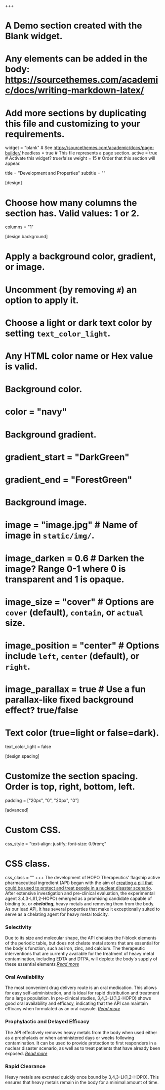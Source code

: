 +++
# A Demo section created with the Blank widget.
# Any elements can be added in the body: https://sourcethemes.com/academic/docs/writing-markdown-latex/
# Add more sections by duplicating this file and customizing to your requirements.

widget = "blank"  # See https://sourcethemes.com/academic/docs/page-builder/
headless = true  # This file represents a page section.
active = true  # Activate this widget? true/false
weight = 15  # Order that this section will appear.

title = "Development and Properties"
subtitle = ""

[design]
  # Choose how many columns the section has. Valid values: 1 or 2.
  columns = "1"

[design.background]
  # Apply a background color, gradient, or image.
  #   Uncomment (by removing `#`) an option to apply it.
  #   Choose a light or dark text color by setting `text_color_light`.
  #   Any HTML color name or Hex value is valid.

  # Background color.
  # color = "navy"

  # Background gradient.
  # gradient_start = "DarkGreen"
  # gradient_end = "ForestGreen"

  # Background image.
  # image = "image.jpg"  # Name of image in `static/img/`.
  # image_darken = 0.6  # Darken the image? Range 0-1 where 0 is transparent and 1 is opaque.
  # image_size = "cover"  #  Options are `cover` (default), `contain`, or `actual` size.
  # image_position = "center"  # Options include `left`, `center` (default), or `right`.
  # image_parallax = true  # Use a fun parallax-like fixed background effect? true/false

  # Text color (true=light or false=dark).
  text_color_light = false

[design.spacing]
  # Customize the section spacing. Order is top, right, bottom, left.
  padding = ["20px", "0", "20px", "0"]

[advanced]
 # Custom CSS.
 css_style = "text-align: justify; font-size: 0.9rem;"

 # CSS class.
 css_class = ""
+++
The development of HOPO Therapeutics' flagship active pharmaceutical ingredient (API) began with the aim of [creating a pill that could be used to protect and treat people in a nuclear disaster scenario](https://newscenter.lbl.gov/2019/09/12/how-an-anti-nuclear-contamination-pill-could-also-help-mri-patients/). After extensive investigation and pre-clinical evaluation, the experimental agent 3,4,3-LI(1,2-HOPO) emerged as a promising candidate capable of binding to, or ***chelating***, heavy metals and removing them from the body. As our lead API, it has several properties that make it exceptionally suited to serve as a chelating agent for heavy metal toxicity.

### Selectivity
Due to its size and molecular shape, the API chelates the f-block elements of the periodic table, but does not chelate metal atoms that are essential for the body's function, such as iron, zinc, and calcium. The therapeutic interventions that are currently available for the treatment of heavy metal contamination, including EDTA and DTPA, will deplete the body's supply of these essential elements.*[Read more](/publication/bunin-dose-dependent-2013/)*

### Oral Availability
The most convenient drug delivery route is an oral medication. This allows for easy self-administration, and is ideal for rapid distribution and treatment for a large population. In pre-clinical studies, 3,4,3-LI(1,2-HOPO) shows good oral availability and efficacy, indicating that the API can maintain efficacy when formulated as an oral capsule. *[Read more](/publication/choi-biodistribution-2015/)*

### Prophylactic and Delayed Efficacy
The API effectively removes heavy metals from the body when used either as a prophylaxis or when administered days or weeks following contamination. It can be used to provide protection to first responders in a nuclear disaster scenario, as well as to treat patients that have already been exposed. *[Read more](/publication/an-early-2017/)*

### Rapid Clearance
Heavy metals are excreted quickly once bound by 3,4,3-LI(1,2-HOPO). This ensures that heavy metals remain in the body for a minimal amount of time.
